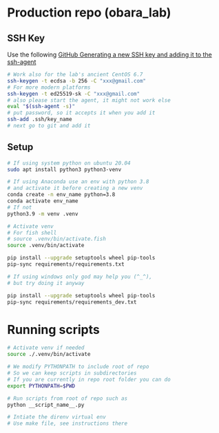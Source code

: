 # Production repo (obara_lab)
## SSH Key

Use the following [GitHub Generating a new SSH key and adding it to the ssh-agent](https://docs.github.com/en/enterprise-server@3.6/authentication/connecting-to-github-with-ssh/generating-a-new-ssh-key-and-adding-it-to-the-ssh-agent)
``` sh
# Work also for the lab's ancient CentOS 6.7 
ssh-keygen -t ecdsa -b 256 -C "xxx@gmail.com"
# For more modern platforms
ssh-keygen -t ed25519-sk -C "xxx@gmail.com"
# also please start the agent, it might not work else 
eval "$(ssh-agent -s)"
# put password, so it accepts it when you add it
ssh-add .ssh/key_name
# next go to git and add it 


```

## Setup

```sh
# If using system python on ubuntu 20.04
sudo apt install python3 python3-venv

# If using Anaconda use an env with python 3.8
# and activate it before creating a new venv
conda create -n env_name python=3.8
conda activate env_name
# If not 
python3.9 -m venv .venv

# Activate venv
# For fish shell
# source .venv/bin/activate.fish
source .venv/bin/activate

pip install --upgrade setuptools wheel pip-tools
pip-sync requirements/requirements.txt

# If using windows only god may help you (^_^),
# but try doing it anyway

pip install --upgrade setuptools wheel pip-tools
pip-sync requirements/requirements_dev.txt
```

# Running scripts

``` sh
# Activate venv if needed
source ./.venv/bin/activate

# We modify PYTHONPATH to include root of repo
# So we can keep scripts in subdirectories
# If you are currently in repo root folder you can do
export PYTHONPATH=$PWD

# Run scripts from root of repo such as
python __script_name__.py

# Intiate the direnv virtual env
# Use make file, see instructions there
```
